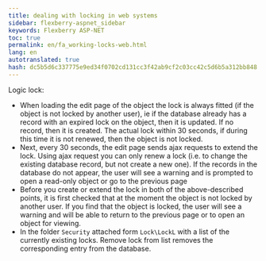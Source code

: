 ```yaml
---
title: dealing with locking in web systems
sidebar: flexberry-aspnet_sidebar
keywords: Flexberry ASP-NET
toc: true
permalink: en/fa_working-locks-web.html
lang: en
autotranslated: true
hash: dc5b5d6c337775e9ed34f0702cd131cc3f42ab9cf2c03cc42c5d6b5a312bb848
---
```


Logic lock:

* When loading the edit page of the object the lock is always fitted (if the object is not locked by another user), ie if the database already has a record with an expired lock on the object, then it is updated. If no record, then it is created. The actual lock within 30 seconds, if during this time it is not renewed, then the object is not locked.
* Next, every 30 seconds, the edit page sends ajax requests to extend the lock. Using ajax request you can only renew a lock (i.e. to change the existing database record, but not create a new one). If the records in the database do not appear, the user will see a warning and is prompted to open a read-only object or go to the previous page
* Before you create or extend the lock in both of the above-described points, it is first checked that at the moment the object is not locked by another user. If you find that the object is locked, the user will see a warning and will be able to return to the previous page or to open an object for viewing.
* In the folder `Security` attached form `Lock\LockL` with a list of the currently existing locks. Remove lock from list removes the corresponding entry from the database.


